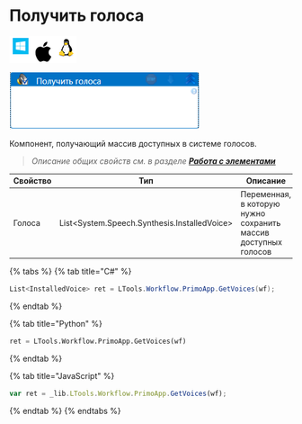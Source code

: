 # Получить голоса

![](<../../../.gitbook/assets/image (100) (1) (1) (1) (2) (83).png>)

![](<../../../.gitbook/assets/Получить голоса.png>)

Компонент, получающий массив доступных в системе голосов.

> _Описание общих свойств см. в разделе_ [_**Работа с элементами**_](https://docs.primo-rpa.ru/primo-rpa/primo-studio/process/elements)

| Свойство             | Тип                   | Описание                                      |
| -------------------- | --------------------- | --------------------------------------------- |
| Голоса               | List<System.Speech.Synthesis.InstalledVoice> | Переменная, в которую нужно сохранить массив доступных голосов |


{% tabs %}
{% tab title="C#" %}
```csharp
List<InstalledVoice> ret = LTools.Workflow.PrimoApp.GetVoices(wf);
```
{% endtab %}

{% tab title="Python" %}
```python
ret = LTools.Workflow.PrimoApp.GetVoices(wf)
```
{% endtab %}

{% tab title="JavaScript" %}
```javascript
var ret = _lib.LTools.Workflow.PrimoApp.GetVoices(wf);
```
{% endtab %}
{% endtabs %}
